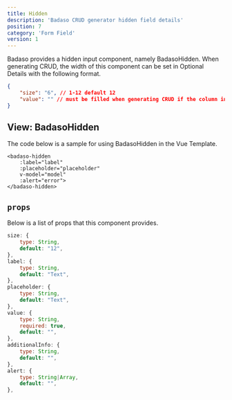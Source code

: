 ```yaml
---
title: Hidden
description: 'Badaso CRUD generator hidden field details'
position: 7
category: 'Form Field'
version: 1
---
```


Badaso provides a hidden input component, namely BadasoHidden. When generating CRUD, the width of this component can be set in Optional Details with the following format.

```json
{
    "size": "6", // 1-12 default 12
    "value": "" // must be filled when generating CRUD if the column in the table cannot be null
}
```

## View: BadasoHidden

The code below is a sample for using BadasoHidden in the Vue Template.

```vue
<badaso-hidden
    :label="label"
    :placeholder="placeholder"
    v-model="model"
    :alert="error">
</badaso-hidden>
```

## `props`

Below is a list of props that this component provides.

```js
size: {
    type: String,
    default: "12",
},
label: {
    type: String,
    default: "Text",
},
placeholder: {
    type: String,
    default: "Text",
},
value: {
    type: String,
    required: true,
    default: "",
},
additionalInfo: {
    type: String,
    default: "",
},
alert: {
    type: String|Array,
    default: "",
},
```